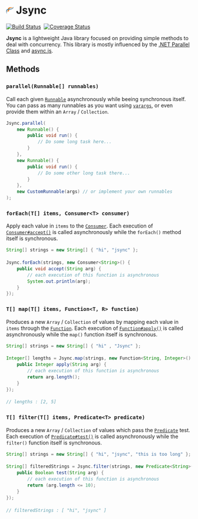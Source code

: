 # <img src="logo.png" alt="Drawing" style="width: 20px;"/> Jsync 
[![Build Status](https://travis-ci.org/mbouchenoire/jsync.svg?branch=master)](https://travis-ci.org/mbouchenoire/jsync)&nbsp;
[![Coverage Status](https://coveralls.io/repos/github/mbouchenoire/jsync/badge.svg?branch=master)](https://coveralls.io/github/mbouchenoire/jsync?branch=master)

**Jsync** is a lightweight Java library focused on providing simple methods to deal with concurrency.
This library is mostly influenced by the [.NET Parallel Class](https://msdn.microsoft.com/en-us/library/system.threading.tasks.parallel(v=vs.110).aspx) and [async.js](https://github.com/caolan/async). 

## Methods

### `parallel(Runnable[] runnables)`
Call each given [`Runnable`](http://docs.oracle.com/javase/1.5.0/docs/api/java/lang/Runnable.html) asynchronously while beeing synchronous itself.
You can pass as many runnables as you want using [`varargs`](http://docs.oracle.com/javase/1.5.0/docs/guide/language/varargs.html), or even provide them within an `Array` / `Collection`.

```java
Jsync.parallel(
    new Runnable() {
        public void run() {
            // Do some long task here...
        }
    },
    new Runnable() {
        public void run() {
            // Do some other long task there...
        }
    },
    new CustomRunnable(args) // or implement your own runnables
);
```

### `forEach(T[] items, Consumer<T> consumer)`
Apply each value in `items` to the [`Consumer`](src/main/java/com/mbouchenoire/jsync/Consumer.java).
Each execution of [`Consumer#accept()`](src/main/java/com/mbouchenoire/jsync/Consumer.java) is called asynchronously while the `forEach()` method itself is synchronous.

```java
String[] strings = new String[] { "hi", "jsync" };

Jsync.forEach(strings, new Consumer<String>() {
    public void accept(String arg) {
        // each execution of this function is asynchronous
        System.out.println(arg);
    }
});
```

### `T[] map(T[] items, Function<T, R> function)`
Produces a new `Array` / `Collection` of values by mapping each value in `items` through the [`Function`](src/main/java/com/mbouchenoire/jsync/Function.java).
Each execution of [`Function#apply()`](src/main/java/com/mbouchenoire/jsync/Function.java) is called asynchronously while the `map()` function itself is synchronous.

```java
String[] strings = new String[] { "hi" , "Jsync" };

Integer[] lengths = Jsync.map(strings, new Function<String, Integer>() {
    public Integer apply(String arg) {
        // each execution of this function is asynchronous
        return arg.length();
    }
});

// lengths : [2, 5]
```

### `T[] filter(T[] items, Predicate<T> predicate)`
Produces a new `Array` / `Collection` of values which pass the [`Predicate`](src/main/java/com/mbouchenoire/jsync/Predicate.java) test.
Each execution of [`Predicate#test()`](src/main/java/com/mbouchenoire/jsync/Predicate.java) is called asynchronously while the `filter()` function itself is synchronous.

```java
String[] strings = new String[] { "hi", "jsync", "this is too long" };

String[] filteredStrings = Jsync.filter(strings, new Predicate<String>() {
    public Boolean test(String arg) {
        // each execution of this function is asynchronous
        return (arg.length <= 10);
    }
});

// filteredStrings : [ "hi", "jsync" ]
```




